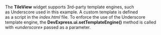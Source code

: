 The **TileView** widget supports 3rd-party template engines, such as&nbsp;Underscore used in&nbsp;this example. A&nbsp;custom template is&nbsp;defined as&nbsp;a&nbsp;script in&nbsp;the _index.html_ file. To&nbsp;enforce the use of&nbsp;the Underscore template engine, the **DevExpress.ui.setTemplateEngine()** method is&nbsp;called with _&laquo;underscore&raquo;_ passed as&nbsp;a&nbsp;parameter.